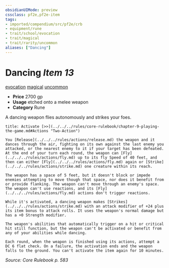 ```yaml
---
obsidianUIMode: preview
cssclass: pf2e,pf2e-item
tags:
- imported/compendium/src/pf2e/crb
- equipment/rune
- trait/school/evocation
- trait/magical
- trait/rarity/uncommon
aliases: ["Dancing"]
---
```

# Dancing *Item 13*  
[evocation](evocation.md)  [magical](magical.md)  [uncommon](uncommon.md)  

- **Price** 2700 gp
- **Usage** etched onto a melee weapon
- **Category** Rune

A dancing weapon flies autonomously and strikes your foes.

```ad-embed-ability
title: Activate [>>](../../../rules/core-rulebook/chapter-9-playing-the-game.md#Actions "Two-Action")

You [Release](../../../rules/actions/release.md) the weapon and it dances through the air, fighting on its own against the last enemy you attacked, or the nearest enemy to it if your target has been defeated. At the end of your turn each round, the weapon can [Fly](../../../rules/actions/fly.md) up to its fly Speed of 40 feet, and then can either [Fly](../../../rules/actions/fly.md) again or [Strike](../../../rules/actions/strike.md) one creature within its reach.

The weapon has a space of 5 feet, but it doesn't block or impede enemies attempting to move though that space, nor does it benefit from or provide flanking. The weapon can't move through an enemy's space. The weapon can't use reactions, and its [Fly](../../../rules/actions/fly.md) actions don't trigger reactions.

While it's activated, a dancing weapon makes [Strikes](../../../rules/actions/strike.md) with an attack modifier of +24 plus its item bonus to attack rolls. It uses the weapon's normal damage but has a +0 Strength modifier.

The weapon's abilities that automatically trigger on a hit or critical hit still function, but the weapon can't be activated or benefit from any of your abilities while dancing.

Each round, when the weapon is finished using its actions, attempt a DC 6 flat check. On a failure, the activation ends and the weapon falls to the ground. You can't activate the item again for 10 minutes.
```

*Source: Core Rulebook p. 583*
